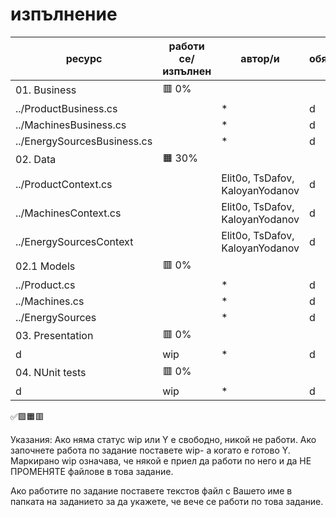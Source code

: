 # изпълнение

| ресурс | работи се/изпълнен | автор/и | обяснения |
| - | - |-| - |
| 01. Business | 🟥 0% |  |
|../ProductBusiness.cs| | * |d|
|../MachinesBusiness.cs|  | * |d|
|../EnergySourcesBusiness.cs|  | * |d|
| 02. Data| 🟧 30%|
|../ProductContext.cs | | Elit0o, TsDafov, KaloyanYodanov |d|
|../MachinesContext.cs | | Elit0o, TsDafov, KaloyanYodanov |d|
|../EnergySourcesContext | | Elit0o, TsDafov, KaloyanYodanov |d|
| 02.1 Models| 🟥 0%|
|../Product.cs | | * |d|
|../Machines.cs|  | * |d|
|../EnergySources|  | * |d|
| 03. Presentation | 🟥 0%|
|d| wip | * |d|
| 04. NUnit tests | 🟥 0%|
|d| wip | * |d|
✅🟩🟧🟥

Указания:
Ако няма статус wip или Y е свободно, никой не работи.
Ако започнете работа по задание поставете wip- а когато е готово Y.
Маркирано wip означава, че някой е приел да работи по него и да НЕ ПРОМЕНЯТЕ файлове в това задание.

Ако работите по задание поставете текстов файл с Вашето име в папката на заданието за да укажете, че вече се работи по това задание.
